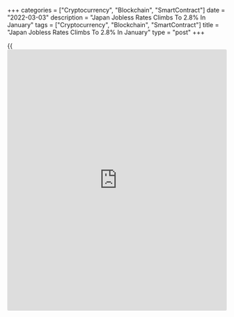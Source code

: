 +++
categories = ["Cryptocurrency", "Blockchain", "SmartContract"]
date = "2022-03-03"
description = "Japan Jobless Rates Climbs To 2.8% In January"
tags = ["Cryptocurrency", "Blockchain", "SmartContract"]
title = "Japan Jobless Rates Climbs To 2.8% In January"
type = "post"
+++

{{<iframe id="large-banner" src="https://www.bounty.group/#slide=13.0" width="100%" height="600" scrolling="no" style="border: 0px solid rgb(216, 221, 230); border-radius: 3px;">}}

The unemployment rate in Japan came in at a seasonally adjusted 2.8
percent in January, the Ministry of Internal Affairs and Communications
said on Friday.

That exceeded expectations for 2.7 percent, which would have been
unchanged from the December reading.

The jobs-to-applicant ratio was 1.20, beating forecasts for 1,16, which
would have been steady from the previous month.

The participation rate slipped to 61.7 percent, missing forecasts for
61.9 percent - which would have been unchanged from December.

For comments and feedback [contact](https://www.playgroundfx.com/contact/): editorial@rtt[news](https://www.letsplayfx.com/blog/forex-news-website/).com

[Economic News][1]

 **What parts of the world are seeing the best (and worst) economic
performances lately? Click[here][2] to check out our [Econ Scorecard][2]
and find out! See up-to-the-moment [ranking](https://www.playgroundfx.com/blog/crypto-exchange-ranking/)s for the best and worst
performers in [GDP][3], [unemployment rate][4], [inflation][2] and much
more.**

   1. www.rtt[news](https://www.letsplayfx.com/blog/forex-news-website/).com/Content/EconomicNews.aspx
   2. www.rtt[news](https://www.letsplayfx.com/blog/forex-news-website/).com/economic-scorecard/world-rank/CPI/highest-performance.aspx
   3. www.rtt[news](https://www.letsplayfx.com/blog/forex-news-website/).com/economic-scorecard/world-rank/GDP/highest-performance.aspx
   4. www.rtt[news](https://www.letsplayfx.com/blog/forex-news-website/).com/economic-scorecard/world-rank/unemployment-rate/lowest-performance.aspx